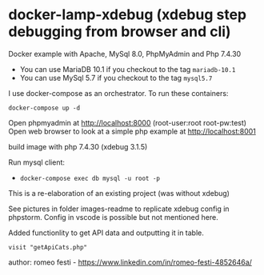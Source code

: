 # docker-lamp-xdebug (xdebug step debugging from browser and cli)

Docker example with Apache, MySql 8.0, PhpMyAdmin and Php 7.4.30

- You can use MariaDB 10.1 if you checkout to the tag `mariadb-10.1`
- You can use MySql 5.7 if you checkout to the tag `mysql5.7`

I use docker-compose as an orchestrator. To run these containers:

```
docker-compose up -d
```

Open phpmyadmin at [http://localhost:8000](http://localhost:8000) (root-user:root root-pw:test)
Open web browser to look at a simple php example at [http://localhost:8001](http://localhost:8001)

build image with php 7.4.30 (xdebug 3.1.5)

Run mysql client:

- `docker-compose exec db mysql -u root -p` 

This is a re-elaboration of an existing project (was without xdebug)

See pictures in folder images-readme to replicate xdebug config in phpstorm.
Config in vscode is possible but not mentioned here.

Added functionlity to get API data and outputting it in table.
```
visit "getApiCats.php"
```

author: romeo festi - https://www.linkedin.com/in/romeo-festi-4852646a/
